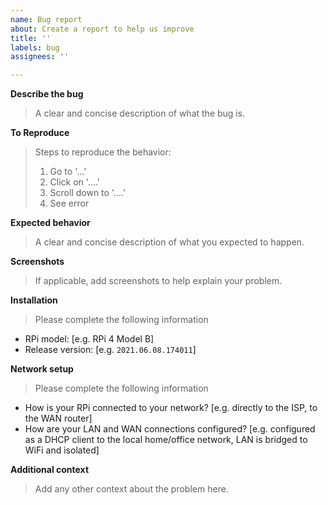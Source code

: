 ```yaml
---
name: Bug report
about: Create a report to help us improve
title: ''
labels: bug
assignees: ''

---
```


**Describe the bug**
> A clear and concise description of what the bug is.

**To Reproduce**
> Steps to reproduce the behavior:
> 1. Go to '...'
> 2. Click on '....'
> 3. Scroll down to '....'
> 4. See error

**Expected behavior**

> A clear and concise description of what you expected to happen.

**Screenshots**

> If applicable, add screenshots to help explain your problem.

**Installation**
> Please complete the following information
 - RPi model: [e.g. RPi 4 Model B]
 - Release version: [e.g. `2021.06.08.174011`]

**Network setup**
> Please complete the following information
 - How is your RPi connected to your network? [e.g. directly to the ISP, to the WAN router]
 - How are your LAN and WAN connections configured? [e.g. configured as a DHCP client to the local home/office network, LAN is bridged to WiFi and isolated]

**Additional context**
> Add any other context about the problem here.
